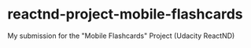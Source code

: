 # reactnd-project-mobile-flashcards
My submission for the "Mobile Flashcards" Project (Udacity ReactND)
